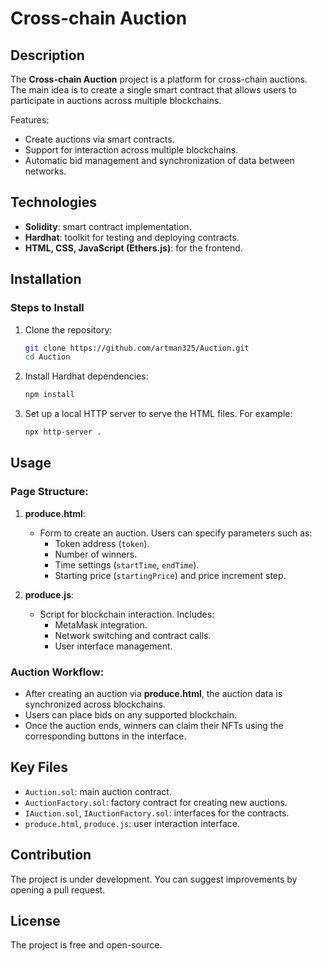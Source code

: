 
# Cross-chain Auction

## Description

The **Cross-chain Auction** project is a platform for cross-chain auctions. The main idea is to create a single smart contract that allows users to participate in auctions across multiple blockchains.

Features:
- Create auctions via smart contracts.
- Support for interaction across multiple blockchains.
- Automatic bid management and synchronization of data between networks.

## Technologies

- **Solidity**: smart contract implementation.
- **Hardhat**: toolkit for testing and deploying contracts.
- **HTML, CSS, JavaScript (Ethers.js)**: for the frontend.

## Installation

### Steps to Install
1. Clone the repository:
   ```bash
   git clone https://github.com/artman325/Auction.git
   cd Auction
   ```
2. Install Hardhat dependencies:
   ```bash
   npm install
   ```

3. Set up a local HTTP server to serve the HTML files. For example:
   ```bash
   npx http-server .
   ```

## Usage

### Page Structure:
1. **produce.html**:
   - Form to create an auction. Users can specify parameters such as:
     - Token address (`token`).
     - Number of winners.
     - Time settings (`startTime`, `endTime`).
     - Starting price (`startingPrice`) and price increment step.

2. **produce.js**:
   - Script for blockchain interaction. Includes:
     - MetaMask integration.
     - Network switching and contract calls.
     - User interface management.

### Auction Workflow:
- After creating an auction via **produce.html**, the auction data is synchronized across blockchains.
- Users can place bids on any supported blockchain.
- Once the auction ends, winners can claim their NFTs using the corresponding buttons in the interface.

## Key Files

- `Auction.sol`: main auction contract.
- `AuctionFactory.sol`: factory contract for creating new auctions.
- `IAuction.sol`, `IAuctionFactory.sol`: interfaces for the contracts.
- `produce.html`, `produce.js`: user interaction interface.

## Contribution

The project is under development. You can suggest improvements by opening a pull request.

## License

The project is free and open-source.
